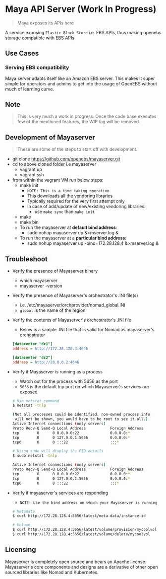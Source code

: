 # Maya API Server (Work In Progress)

> Maya exposes its APIs here

A service exposing `Elastic Block Store` i.e. EBS APIs, thus making openebs 
storage compatible with EBS APIs.

## Use Cases

### Serving EBS compatibility

Maya server adapts itself like an Amazon EBS server. This makes it super simple
for operators and admins to get into the usage of OpenEBS without much of learning
curve.

## Note

> This is very much a work in progress. Once the code base executes few of the 
mentioned features, the WIP tag will be removed.

## Development of Mayaserver

> These are some of the steps to start off with development.

- git clone https://github.com/openebs/mayaserver.git
- cd to above cloned folder i.e mayaserver
  - vagrant up
  - vagrant ssh
- from within the vagrant VM run below steps:
  - make init
    - `NOTE: This is a time taking operation`
    - This downloads all the vendoring libraries
    - Typically required for the very first attempt only
    - In case of add/update of new/existing vendoring libraries:
      - use `make sync` than `make init`
  - make
  - make bin
  - To run the mayaserver at **default bind address**:
    - sudo nohup mayaserver up &>mserver.log &
  - To run the mayaserver at a **particular bind address**:
    - sudo nohup mayaserver up -bind=172.28.128.4 &>mserver.log &

## Troubleshoot

- Verify the presence of Mayaserver binary
  - which mayaserver
  - mayaserver -version

- Verify the presence of Mayaserver's orchestrator's .INI file(s)
  - i.e. /etc/mayaserver/orchprovider/nomad_global.INI
  - `global` is the name of the region

- Verify the contents of Mayaserver's orchestrator's .INI file
  - Below is a sample .INI file that is valid for Nomad as mayaserver's orchestrator

  ```ini
  [datacenter "dc1"]
  address = http://172.28.128.3:4646

  [datacenter "dc2"]
  address = http://20.0.0.2:4646
  ```

- Verify if Mayaserver is running as a process
    - Watch out for the process with 5656 as the port
    - `5656` is the default tcp port on which Mayaserver's services are exposed

  ```bash
  # Use netstat command
  $ netstat -tnlp

  (Not all processes could be identified, non-owned process info
   will not be shown, you would have to be root to see it all.)
  Active Internet connections (only servers)
  Proto Recv-Q Send-Q Local Address           Foreign Address         State       PID/Program name
  tcp        0      0 0.0.0.0:22              0.0.0.0:*               LISTEN      -
  tcp        0      0 127.0.0.1:5656          0.0.0.0:*               LISTEN      -
  tcp6       0      0 :::22                   :::*                    LISTEN      -

  # Using sudo will display the PID details
  $ sudo netstat -tnlp

  Active Internet connections (only servers)
  Proto Recv-Q Send-Q Local Address           Foreign Address         State       PID/Program name
  tcp        0      0 0.0.0.0:22              0.0.0.0:*               LISTEN      1258/sshd
  tcp        0      0 127.0.0.1:5656          0.0.0.0:*               LISTEN      3078/mayaserver 
  tcp6       0      0 :::22                   :::*                    LISTEN      1258/sshd
  ```

- Verify if mayaserver's services are responding
  - `NOTE: Use the bind address on which your Mayaserver is running`

  ```bash
  # Metadata
  $ curl http://172.28.128.4:5656/latest/meta-data/instance-id

  # Volume
  $ curl http://172.28.128.4:5656/latest/volume/provision/mycoolvol
  $ curl http://172.28.128.4:5656/latest/volume/delete/mycoolvol
  ```

## Licensing

Mayaserver is completely open source and bears an Apache license. Mayaserver's
core components and designs are a derivative of other open sourced libraries 
like Nomad and Kubernetes.

